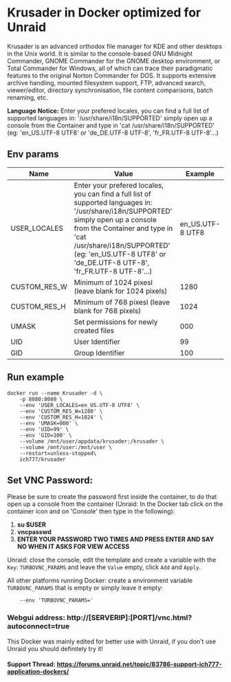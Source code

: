 # Krusader in Docker optimized for Unraid
Krusader is an advanced orthodox file manager for KDE and other desktops in the Unix world. It is similar to the console-based GNU Midnight Commander, GNOME Commander for the GNOME desktop environment, or Total Commander for Windows, all of which can trace their paradigmatic features to the original Norton Commander for DOS. It supports extensive archive handling, mounted filesystem support, FTP, advanced search, viewer/editor, directory synchronisation, file content comparisons, batch renaming, etc.

**Language Notice:** Enter your prefered locales, you can find a full list of supported languages in: '/usr/share/i18n/SUPPORTED' simply open up a console from the Container and type in 'cat /usr/share/i18n/SUPPORTED' (eg: 'en_US.UTF-8 UTF8' or 'de_DE.UTF-8 UTF-8', 'fr_FR.UTF-8 UTF-8'...)


## Env params
| Name | Value | Example |
| --- | --- | --- |
| USER_LOCALES | Enter your prefered locales, you can find a full list of supported languages in: '/usr/share/i18n/SUPPORTED' simply open up a console from the Container and type in 'cat /usr/share/i18n/SUPPORTED' (eg: 'en_US.UTF-8 UTF8' or 'de_DE.UTF-8 UTF-8', 'fr_FR.UTF-8 UTF-8'...) | en_US.UTF-8 UTF8 |
| CUSTOM_RES_W | Minimum of 1024 pixesl (leave blank for 1024 pixels) | 1280 |
| CUSTOM_RES_H | Minimum of 768 pixesl (leave blank for 768 pixels) | 1024 |
| UMASK | Set permissions for newly created files | 000 |
| UID | User Identifier | 99 |
| GID | Group Identifier | 100 |

## Run example
```
docker run --name Krusader -d \
    -p 8080:8080 \
    --env 'USER_LOCALES=en_US.UTF-8 UTF8' \
    --env 'CUSTOM_RES_W=1280' \
    --env 'CUSTOM_RES_H=1024' \
    --env 'UMASK=000' \
    --env 'UID=99' \
    --env 'GID=100' \
    --volume /mnt/user/appdata/krusader:/krusader \
    --volume /mnt/user:/mnt/user \
    --restart=unless-stopped\
    ich777/krusader
```

## Set VNC Password:
 Please be sure to create the password first inside the container, to do that open up a console from the container (Unraid: In the Docker tab click on the container icon and on 'Console' then type in the following):

1) **su $USER**
2) **vncpasswd**
3) **ENTER YOUR PASSWORD TWO TIMES AND PRESS ENTER AND SAY NO WHEN IT ASKS FOR VIEW ACCESS**

Unraid: close the console, edit the template and create a variable with the `Key`: `TURBOVNC_PARAMS` and leave the `Value` empty, click `Add` and `Apply`.

All other platforms running Docker: create a environment variable `TURBOVNC_PARAMS` that is empty or simply leave it empty:
```
    --env 'TURBOVNC_PARAMS='
```

### Webgui address: http://[SERVERIP]:[PORT]/vnc.html?autoconnect=true


This Docker was mainly edited for better use with Unraid, if you don't use Unraid you should definitely try it!

#### Support Thread: https://forums.unraid.net/topic/83786-support-ich777-application-dockers/